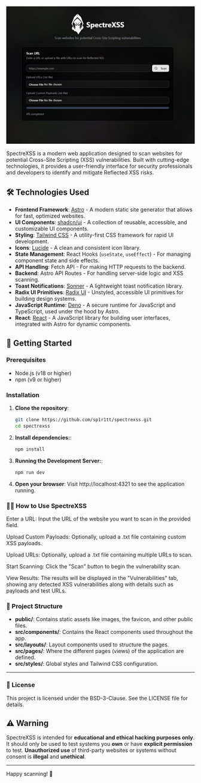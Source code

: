 #

![Product Image](./src/assets/spectrexss.jpg)

SpectreXSS is a modern web application designed to scan websites for potential Cross-Site Scripting (XSS) vulnerabilities. Built with cutting-edge technologies, it provides a user-friendly interface for security professionals and developers to identify and mitigate Reflected XSS risks.

## 🛠️ Technologies Used

- **Frontend Framework**: [Astro](https://astro.build/) - A modern static site generator that allows for fast, optimized websites.
- **UI Components**: [shadcn/ui](https://ui.shadcn.com/) - A collection of reusable, accessible, and customizable UI components.
- **Styling**: [Tailwind CSS](https://tailwindcss.com/) - A utility-first CSS framework for rapid UI development.
- **Icons**: [Lucide](https://lucide.dev/) - A clean and consistent icon library.
- **State Management**: React Hooks (`useState`, `useEffect`) - For managing component state and side effects.
- **API Handling**: Fetch API - For making HTTP requests to the backend.
- **Backend**: Astro API Routes - For handling server-side logic and XSS scanning.
- **Toast Notifications**: [Sonner](https://github.com/emilkowalski/sonner) - A lightweight toast notification library.
- **Radix UI Primitives**: [Radix UI](https://www.radix-ui.com/) - Unstyled, accessible UI primitives for building design systems.
- **JavaScript Runtime**: [Deno](https://deno.land/) - A secure runtime for JavaScript and TypeScript, used under the hood by Astro.
- **React**: [React](https://reactjs.org/) - A JavaScript library for building user interfaces, integrated with Astro for dynamic components.

## 🚀 Getting Started

### Prerequisites

- Node.js (v18 or higher)
- npm (v9 or higher)

### Installation

1. **Clone the repository**:
   ```bash
   git clone https://github.com/sp1r1tt/spectrexss.git
   cd spectrexss

2. **Install dependencies:**:
   ```bash
   npm install

3. **Running the Development Server:**:
   ```bash
   npm run dev

4. **Open your browser**:
   Visit http://localhost:4321 to see the application running.


### 🕵️‍♂️ How to Use SpectreXSS

Enter a URL: Input the URL of the website you want to scan in the provided field.

Upload Custom Payloads: Optionally, upload a .txt file containing custom XSS payloads.

Upload URLs: Optionally, upload a .txt file containing multiple URLs to scan.

Start Scanning: Click the "Scan" button to begin the vulnerability scan.

View Results: The results will be displayed in the "Vulnerabilities" tab, showing any detected XSS vulnerabilities along with details such as payloads and test URLs.


### 📂 Project Structure

- **public/**: Contains static assets like images, the favicon, and other public files.
- **src/components/**: Contains the React components used throughout the app.
- **src/layouts/**: Layout components used to structure the pages.
- **src/pages/**: Where the different pages (views) of the application are defined.
- **src/styles/**: Global styles and Tailwind CSS configuration.

---

### 📜 License

This project is licensed under the BSD-3-Clause. See the LICENSE file for details.


## ⚠️ Warning

SpectreXSS is intended for **educational and ethical hacking purposes only**. It should only be used to test systems you **own** or have **explicit permission** to test. **Unauthorized use** of third-party websites or systems without consent is **illegal** and **unethical**.

---


Happy scanning! 🚀
